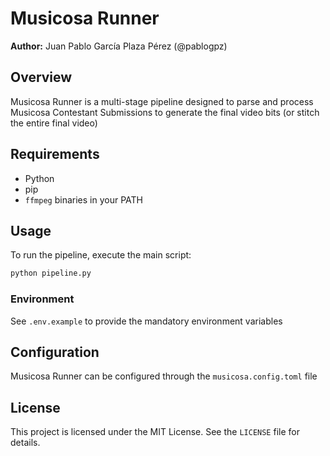 # Musicosa Runner

**Author:** Juan Pablo García Plaza Pérez (@pablogpz)

## Overview

Musicosa Runner is a multi-stage pipeline designed to parse and process Musicosa Contestant Submissions to generate
the final video bits (or stitch the entire final video)

## Requirements

- Python
- pip
- `ffmpeg` binaries in your PATH

## Usage

To run the pipeline, execute the main script:

```sh
python pipeline.py
```

### Environment

See `.env.example` to provide the mandatory environment variables

## Configuration

Musicosa Runner can be configured through the `musicosa.config.toml` file

## License

This project is licensed under the MIT License. See the `LICENSE` file for details.